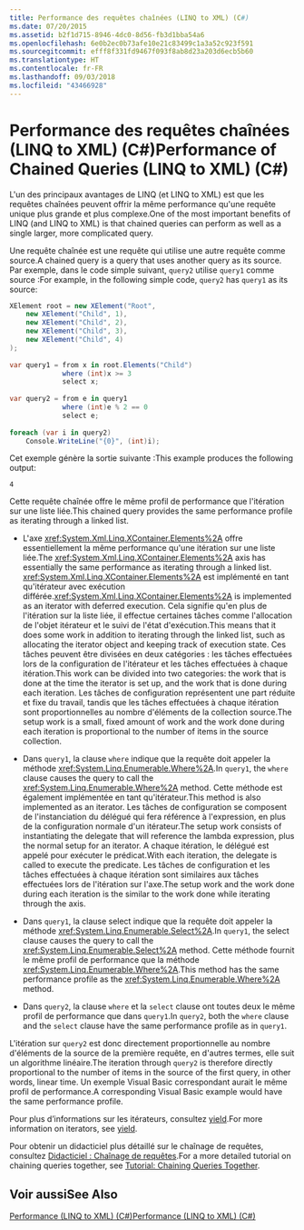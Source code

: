 ```yaml
---
title: Performance des requêtes chaînées (LINQ to XML) (C#)
ms.date: 07/20/2015
ms.assetid: b2f1d715-8946-4dc0-8d56-fb3d1bba54a6
ms.openlocfilehash: 6e0b2ec0b73afe10e21c83499c1a3a52c923f591
ms.sourcegitcommit: efff8f331fd9467f093f8ab8d23a203d6ecb5b60
ms.translationtype: HT
ms.contentlocale: fr-FR
ms.lasthandoff: 09/03/2018
ms.locfileid: "43466928"
---
```

# <a name="performance-of-chained-queries-linq-to-xml-c"></a><span data-ttu-id="41767-102">Performance des requêtes chaînées (LINQ to XML) (C#)</span><span class="sxs-lookup"><span data-stu-id="41767-102">Performance of Chained Queries (LINQ to XML) (C#)</span></span>
<span data-ttu-id="41767-103">L'un des principaux avantages de LINQ (et LINQ to XML) est que les requêtes chaînées peuvent offrir la même performance qu'une requête unique plus grande et plus complexe.</span><span class="sxs-lookup"><span data-stu-id="41767-103">One of the most important benefits of LINQ (and LINQ to XML) is that chained queries can perform as well as a single larger, more complicated query.</span></span>  
  
 <span data-ttu-id="41767-104">Une requête chaînée est une requête qui utilise une autre requête comme source.</span><span class="sxs-lookup"><span data-stu-id="41767-104">A chained query is a query that uses another query as its source.</span></span> <span data-ttu-id="41767-105">Par exemple, dans le code simple suivant, `query2` utilise `query1` comme source :</span><span class="sxs-lookup"><span data-stu-id="41767-105">For example, in the following simple code, `query2` has `query1` as its source:</span></span>  
  
```csharp  
XElement root = new XElement("Root",  
    new XElement("Child", 1),  
    new XElement("Child", 2),  
    new XElement("Child", 3),  
    new XElement("Child", 4)  
);  
  
var query1 = from x in root.Elements("Child")  
             where (int)x >= 3  
             select x;  
  
var query2 = from e in query1  
             where (int)e % 2 == 0  
             select e;  
  
foreach (var i in query2)  
    Console.WriteLine("{0}", (int)i);  
```  
  
 <span data-ttu-id="41767-106">Cet exemple génère la sortie suivante :</span><span class="sxs-lookup"><span data-stu-id="41767-106">This example produces the following output:</span></span>  
  
```  
4  
```  
  
 <span data-ttu-id="41767-107">Cette requête chaînée offre le même profil de performance que l'itération sur une liste liée.</span><span class="sxs-lookup"><span data-stu-id="41767-107">This chained query provides the same performance profile as iterating through a linked list.</span></span>  
  
-   <span data-ttu-id="41767-108">L'axe <xref:System.Xml.Linq.XContainer.Elements%2A> offre essentiellement la même performance qu'une itération sur une liste liée.</span><span class="sxs-lookup"><span data-stu-id="41767-108">The <xref:System.Xml.Linq.XContainer.Elements%2A> axis has essentially the same performance as iterating through a linked list.</span></span> <span data-ttu-id="41767-109"><xref:System.Xml.Linq.XContainer.Elements%2A> est implémenté en tant qu'itérateur avec exécution différée.</span><span class="sxs-lookup"><span data-stu-id="41767-109"><xref:System.Xml.Linq.XContainer.Elements%2A> is implemented as an iterator with deferred execution.</span></span> <span data-ttu-id="41767-110">Cela signifie qu'en plus de l'itération sur la liste liée, il effectue certaines tâches comme l'allocation de l'objet itérateur et le suivi de l'état d'exécution.</span><span class="sxs-lookup"><span data-stu-id="41767-110">This means that it does some work in addition to iterating through the linked list, such as allocating the iterator object and keeping track of execution state.</span></span> <span data-ttu-id="41767-111">Ces tâches peuvent être divisées en deux catégories : les tâches effectuées lors de la configuration de l'itérateur et les tâches effectuées à chaque itération.</span><span class="sxs-lookup"><span data-stu-id="41767-111">This work can be divided into two categories: the work that is done at the time the iterator is set up, and the work that is done during each iteration.</span></span> <span data-ttu-id="41767-112">Les tâches de configuration représentent une part réduite et fixe du travail, tandis que les tâches effectuées à chaque itération sont proportionnelles au nombre d'éléments de la collection source.</span><span class="sxs-lookup"><span data-stu-id="41767-112">The setup work is a small, fixed amount of work and the work done during each iteration is proportional to the number of items in the source collection.</span></span>  
  
-   <span data-ttu-id="41767-113">Dans `query1`, la clause `where` indique que la requête doit appeler la méthode <xref:System.Linq.Enumerable.Where%2A>.</span><span class="sxs-lookup"><span data-stu-id="41767-113">In `query1`, the `where` clause causes the query to call the <xref:System.Linq.Enumerable.Where%2A> method.</span></span> <span data-ttu-id="41767-114">Cette méthode est également implémentée en tant qu'itérateur.</span><span class="sxs-lookup"><span data-stu-id="41767-114">This method is also implemented as an iterator.</span></span> <span data-ttu-id="41767-115">Les tâches de configuration se composent de l'instanciation du délégué qui fera référence à l'expression, en plus de la configuration normale d'un itérateur.</span><span class="sxs-lookup"><span data-stu-id="41767-115">The setup work consists of instantiating the delegate that will reference the lambda expression, plus the normal setup for an iterator.</span></span> <span data-ttu-id="41767-116">A chaque itération, le délégué est appelé pour exécuter le prédicat.</span><span class="sxs-lookup"><span data-stu-id="41767-116">With each iteration, the delegate is called to execute the predicate.</span></span> <span data-ttu-id="41767-117">Les tâches de configuration et les tâches effectuées à chaque itération sont similaires aux tâches effectuées lors de l'itération sur l'axe.</span><span class="sxs-lookup"><span data-stu-id="41767-117">The setup work and the work done during each iteration is the similar to the work done while iterating through the axis.</span></span>  
  
-   <span data-ttu-id="41767-118">Dans `query1`, la clause select indique que la requête doit appeler la méthode <xref:System.Linq.Enumerable.Select%2A>.</span><span class="sxs-lookup"><span data-stu-id="41767-118">In `query1`, the select clause causes the query to call the <xref:System.Linq.Enumerable.Select%2A> method.</span></span> <span data-ttu-id="41767-119">Cette méthode fournit le même profil de performance que la méthode <xref:System.Linq.Enumerable.Where%2A>.</span><span class="sxs-lookup"><span data-stu-id="41767-119">This method has the same performance profile as the <xref:System.Linq.Enumerable.Where%2A> method.</span></span>  
  
-   <span data-ttu-id="41767-120">Dans `query2`, la clause `where` et la `select` clause ont toutes deux le même profil de performance que dans `query1`.</span><span class="sxs-lookup"><span data-stu-id="41767-120">In `query2`, both the `where` clause and the `select` clause have the same performance profile as in `query1`.</span></span>  
  
 <span data-ttu-id="41767-121">L'itération sur `query2` est donc directement proportionnelle au nombre d'éléments de la source de la première requête, en d'autres termes, elle suit un algorithme linéaire.</span><span class="sxs-lookup"><span data-stu-id="41767-121">The iteration through `query2` is therefore directly proportional to the number of items in the source of the first query, in other words, linear time.</span></span> <span data-ttu-id="41767-122">Un exemple Visual Basic correspondant aurait le même profil de performance.</span><span class="sxs-lookup"><span data-stu-id="41767-122">A corresponding Visual Basic example would have the same performance profile.</span></span>  
  
 <span data-ttu-id="41767-123">Pour plus d’informations sur les itérateurs, consultez [yield](../../../../csharp/language-reference/keywords/yield.md).</span><span class="sxs-lookup"><span data-stu-id="41767-123">For more information on iterators, see [yield](../../../../csharp/language-reference/keywords/yield.md).</span></span>  
  
 <span data-ttu-id="41767-124">Pour obtenir un didacticiel plus détaillé sur le chaînage de requêtes, consultez [Didacticiel : Chaînage de requêtes](https://msdn.microsoft.com/library/c08d228a-f07a-4c98-810f-1bf0e8f2257c).</span><span class="sxs-lookup"><span data-stu-id="41767-124">For a more detailed tutorial on chaining queries together, see [Tutorial: Chaining Queries Together](https://msdn.microsoft.com/library/c08d228a-f07a-4c98-810f-1bf0e8f2257c).</span></span>  
  
## <a name="see-also"></a><span data-ttu-id="41767-125">Voir aussi</span><span class="sxs-lookup"><span data-stu-id="41767-125">See Also</span></span>  
 [<span data-ttu-id="41767-126">Performance (LINQ to XML) (C#)</span><span class="sxs-lookup"><span data-stu-id="41767-126">Performance (LINQ to XML) (C#)</span></span>](../../../../csharp/programming-guide/concepts/linq/performance-linq-to-xml.md)
